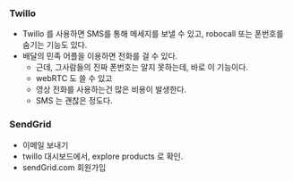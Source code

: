 ### Twillo
- Twillo 를 사용하면 SMS를 통해 메세지를 보낼 수 있고, robocall 또는 폰번호를 숨기는 기능도 있다.
- 배달의 민족 어플을 이용하면 전화를 걸 수 있다. 
    - 근데, 그사람들의 진짜 폰번호는 알지 못하는데, 바로 이 기능이다.
    - webRTC 도 쓸 수 있고
    - 영상 전화를 사용하는건 많은 비용이 발생한다.
    - SMS 는 괜찮은 정도다.

### SendGrid
- 이메일 보내기
- twillo 대시보드에서, explore products 로 확인.
- sendGrid.com 회원가입
